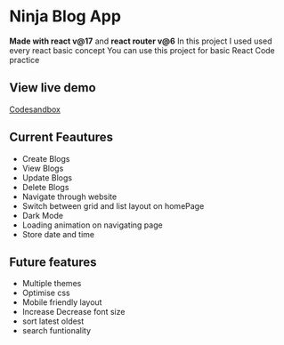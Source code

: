 # Ninja Blog App

**Made with react v@17** and **react router v@6**
In this project I used used every react basic concept
You can use this project for basic React Code practice

## View live demo

[Codesandbox](https://yg7too.csb.app/)

## Current Feautures

- Create Blogs
- View Blogs
- Update Blogs
- Delete Blogs
- Navigate through website
- Switch between grid and list layout on homePage
- Dark Mode
- Loading animation on navigating page
- Store date and time

## Future features

- Multiple themes
- Optimise css
- Mobile friendly layout
- Increase Decrease font size
- sort latest oldest
- search funtionality
